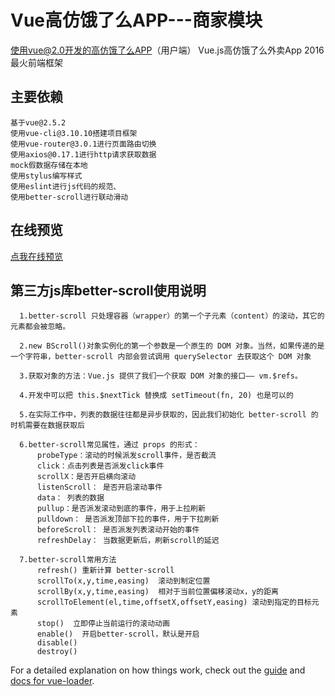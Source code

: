 # Vue高仿饿了么APP---商家模块

使用vue@2.0开发的高仿饿了么APP（用户端） Vue.js高仿饿了么外卖App 2016最火前端框架

## 主要依赖

    基于vue@2.5.2
    使用vue-cli@3.10.10搭建项目框架
    使用vue-router@3.0.1进行页面路由切换
    使用axios@0.17.1进行http请求获取数据
    mock假数据存储在本地
    使用stylus编写样式
    使用eslint进行js代码的规范、
    使用better-scroll进行联动滑动

## 在线预览
[点我在线预览](http://chenyubo.me/vue-eleme-app/dist/index.html)

## 第三方js库better-scroll使用说明
      1.better-scroll 只处理容器（wrapper）的第一个子元素（content）的滚动，其它的元素都会被忽略。

      2.new BScroll()对象实例化的第一个参数是一个原生的 DOM 对象。当然，如果传递的是一个字符串，better-scroll 内部会尝试调用 querySelector 去获取这个 DOM 对象

      3.获取对象的方法：Vue.js 提供了我们一个获取 DOM 对象的接口—— vm.$refs。 

      4.开发中可以把 this.$nextTick 替换成 setTimeout(fn, 20) 也是可以的

      5.在实际工作中，列表的数据往往都是异步获取的，因此我们初始化 better-scroll 的时机需要在数据获取后

      6.better-scroll常见属性，通过 props 的形式：
          probeType：滚动的时候派发scroll事件，是否截流
          click：点击列表是否派发click事件
          scrollX：是否开启横向滚动
          listenScroll： 是否开启滚动事件
          data： 列表的数据
          pullup：是否派发滚动到底的事件，用于上拉刷新
          pulldown： 是否派发顶部下拉的事件，用于下拉刷新
          beforeScroll： 是否派发列表滚动开始的事件
          refreshDelay： 当数据更新后，刷新scroll的延迟

      7.better-scroll常用方法
          refresh() 重新计算 better-scroll
          scrollTo(x,y,time,easing)  滚动到制定位置
          scrollBy(x,y,time,easing)  相对于当前位置偏移滚动x，y的距离
          scrollToElement(el,time,offsetX,offsetY,easing) 滚动到指定的目标元素
          stop()  立即停止当前运行的滚动动画
          enable()  开启better-scroll，默认是开启
          disable()
          destroy()

For a detailed explanation on how things work, check out the [guide](http://vuejs-templates.github.io/webpack/) and [docs for vue-loader](http://vuejs.github.io/vue-loader).
